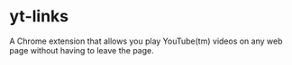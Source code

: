 # yt-links
A Chrome extension that allows you play YouTube(tm) videos on any web page without having to leave the page.
